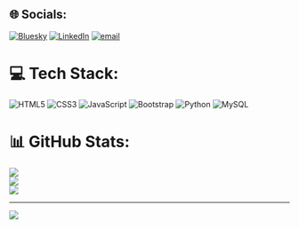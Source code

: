 
## 🌐 Socials:
[![Bluesky](https://img.shields.io/badge/bluesky-0285FF?style=for-the-badge&logo=bluesky&logoColor=%23FFFFFF)](https://bsky.app/profile/@Venkatz_._) [![LinkedIn](https://img.shields.io/badge/LinkedIn-%230077B5.svg?logo=linkedin&logoColor=white)](https://linkedin.com/in/www.linkedin.com/in/skvenkat2005) [![email](https://img.shields.io/badge/Email-D14836?logo=gmail&logoColor=white)](mailto:skvenkat63@gmailcom) 

# 💻 Tech Stack:
![HTML5](https://img.shields.io/badge/html5-%23E34F26.svg?style=for-the-badge&logo=html5&logoColor=white) ![CSS3](https://img.shields.io/badge/css3-%231572B6.svg?style=for-the-badge&logo=css3&logoColor=white) ![JavaScript](https://img.shields.io/badge/javascript-%23323330.svg?style=for-the-badge&logo=javascript&logoColor=%23F7DF1E) ![Bootstrap](https://img.shields.io/badge/bootstrap-%238511FA.svg?style=for-the-badge&logo=bootstrap&logoColor=white) ![Python](https://img.shields.io/badge/python-3670A0?style=for-the-badge&logo=python&logoColor=ffdd54) ![MySQL](https://img.shields.io/badge/mysql-4479A1.svg?style=for-the-badge&logo=mysql&logoColor=white)
# 📊 GitHub Stats:
![](https://github-readme-stats.vercel.app/api?username=Mr-Codervenkat&theme=dark&hide_border=false&include_all_commits=false&count_private=false)<br/>
![](https://nirzak-streak-stats.vercel.app/?user=Mr-Codervenkat&theme=dark&hide_border=false)<br/>
![](https://github-readme-stats.vercel.app/api/top-langs/?username=Mr-Codervenkat&theme=dark&hide_border=false&include_all_commits=false&count_private=false&layout=compact)

---
[![](https://visitcount.itsvg.in/api?id=Mr-Codervenkat&icon=0&color=0)](https://visitcount.itsvg.in)

<!-- Proudly created with GPRM ( https://gprm.itsvg.in ) -->
